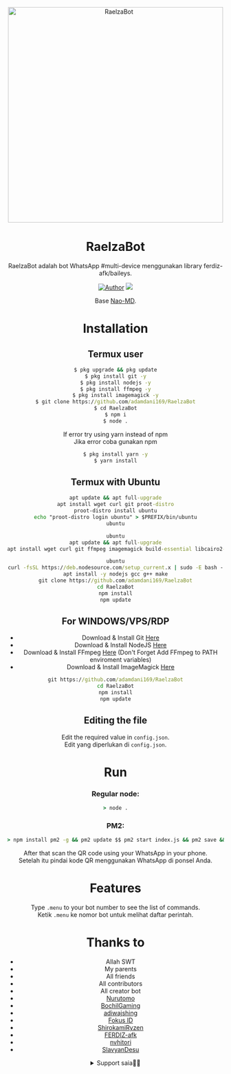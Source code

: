 <div align="center">
<img src="https://telegra.ph/file/07b50c0eca5870ab032c8.jpg" alt="RaelzaBot" width="500" />
  
# RaelzaBot
RaelzaBot adalah bot WhatsApp #multi-device menggunakan library ferdiz-afk/baileys.
<p align="center">
<a href="https://github.com/adamdani169"><img title="Author" src="https://img.shields.io/badge/Author-adamdani169-red.svg?style=for-the-badge&logo=github"></a>
  <img src="https://img.shields.io/github/repo-size/adamdani169/RaelzaBot"/>
</p>

Base [Nao-MD](https://github.com/ShirokamiRyzen/Nao-MD).
# Installation
## Termux user
```cmd
$ pkg upgrade && pkg update
$ pkg install git -y
$ pkg install nodejs -y
$ pkg install ffmpeg -y
$ pkg install imagemagick -y
$ git clone https://github.com/adamdani169/RaelzaBot
$ cd RaelzaBot
$ npm i
$ node .
```
If error try using yarn instead of npm\
Jika error coba gunakan npm
```cmd
$ pkg install yarn -y
$ yarn install
```
## Termux with Ubuntu
```cmd
apt update && apt full-upgrade
apt install wget curl git proot-distro
proot-distro install ubuntu
echo "proot-distro login ubuntu" > $PREFIX/bin/ubuntu
ubuntu
```
```cmd
ubuntu
apt update && apt full-upgrade
apt install wget curl git ffmpeg imagemagick build-essential libcairo2-dev libpango1.0-dev libjpeg-dev libgif-dev librsvg2-dev dbus-x11 ffmpeg2theora ffmpegfs ffmpegthumbnailer ffmpegthumbnailer-dbg ffmpegthumbs libavcodec-dev libavcodec-extra libavcodec-extra58 libavdevice-dev libavdevice58 libavfilter-dev libavfilter-extra libavfilter-extra7 libavformat-dev libavformat58 libavifile-0.7-bin libavifile-0.7-common libavifile-0.7c2 libavresample-dev libavresample4 libavutil-dev libavutil56 libpostproc-dev libpostproc55 graphicsmagick graphicsmagick-dbg graphicsmagick-imagemagick-compat graphicsmagick-libmagick-dev-compat groff imagemagick-6.q16hdri imagemagick-common libchart-gnuplot-perl libgraphics-magick-perl libgraphicsmagick++-q16-12 libgraphicsmagick++1-dev
```
```cmd
ubuntu
curl -fsSL https://deb.nodesource.com/setup_current.x | sudo -E bash -
apt install -y nodejs gcc g++ make
git clone https://github.com/adamdani169/RaelzaBot
cd RaelzaBot
npm install
npm update
```
## For WINDOWS/VPS/RDP
- Download & Install Git [Here](https://git-scm.com/downloads)
- Download & Install NodeJS [Here](https://nodejs.org/en/download)
- Download & Install FFmpeg [Here](https://ffmpeg.org/download.html) (Don't Forget Add FFmpeg to PATH enviroment variables)
- Download & Install ImageMagick [Here](https://imagemagick.org/script/download.php)
```cmd
git https://github.com/adamdani169/RaelzaBot
cd RaelzaBot
npm install
npm update
```
## Editing the file
Edit the required value in `config.json`.\
Edit yang diperlukan di `config.json`.
# Run
### Regular node:
```cmd
> node .
```
### PM2:
```cmd
> npm install pm2 -g && pm2 update $$ pm2 start index.js && pm2 save && pm2 logs
```
After that scan the QR code using your WhatsApp in your phone.\
Setelah itu pindai kode QR menggunakan WhatsApp di ponsel Anda.
# Features
Type `.menu` to your bot number to see the list of commands.\
Ketik `.menu` ke nomor bot untuk melihat daftar perintah.
# Thanks to
- Allah SWT
- My parents
- All friends
- All contributors
- All creator bot
- [Nurutomo](https://github.com/Nurutomo)
- [BochilGaming](https://github.com/bochilgaming)
- [adiwajshing](https://github.com/adiwajshing)
- [Fokus ID](https://github.com/Fokusdotid)
- [ShirokamiRyzen](https://github.com/ShirokamiRyzen)
- [FERDIZ-afk](https://github.com/FERDIZ-afk)
- [nvhitori](https://github.com/nvhitori)
- [SlavyanDesu](https://github.com/SlavyanDesu)
<details>
<summary>Support saia🍵🗿</summary><br>
<img src="https://telegra.ph/file/43aae0b66cf7791171d05.jpg"/>
</details>
